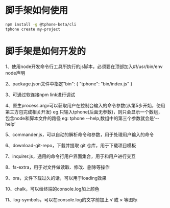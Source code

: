 # 脚手架如何使用
``` sh
npm install -g @tphone-beta/cli
tphone create my-project
```

# 脚手架是如何开发的

1、使用node开发命令行工具所执行的js脚本，必须要在顶部加入#!/usr/bin/env node声明

2、package.json文件中指定"bin": { "tphone": "bin/index.js" }

3、可通过软连接npm link进行调试

4、原生process.argv可以获取用户在控制台输入的命令参数(从第5步开始，使用第三方包完成相关开发)
   eg.只输入tphone(后面无参数)，则只会显示一个数组，包含node和脚本文件的路径
   eg: tphone --help,数组中的第三个参数就会是‘--help’

5、commander.js，可以自动的解析命令和参数，用于处理用户输入的命令

6、download-git-repo，下载并提取 git 仓库，用于下载项目模板

7、inquirer.js，通用的命令行用户界面集合，用于和用户进行交互

8、fs-extra，用于对文件做读取、修改、删除等操作

9、ora，文件下载过久的话，可以用于loading效果

10、chalk，可以给终端的console.log加上颜色

11、log-symbols，可以在console.log的文字前加上 √ 或 × 等图标

